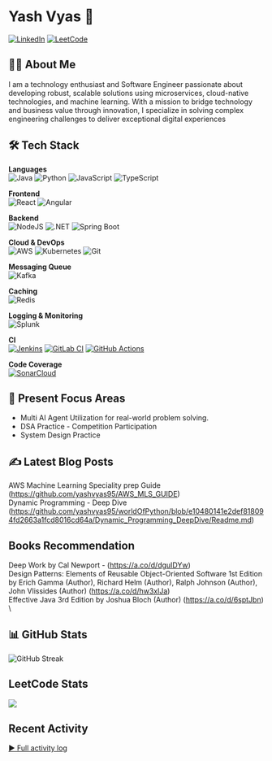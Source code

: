 # Yash Vyas 👋

[![LinkedIn](https://img.shields.io/badge/LinkedIn-0077B5?style=flat&logo=linkedin&logoColor=white)](https://linkedin.com/in/yashvyas0) 
[![LeetCode](https://img.shields.io/badge/LeetCode-000000?style=for-the-flat&logo=LeetCode&logoColor=#d16c06)](https://leetcode.com/u/yashvyas95/)
## 👨‍💻 About Me

I am a technology enthusiast and Software Engineer passionate about developing robust, scalable solutions using microservices, cloud-native technologies, and machine learning. With a mission to bridge technology and business value through innovation, I specialize in solving complex engineering challenges to deliver exceptional digital experiences


## 🛠️ Tech Stack

**Languages**  
![Java](https://img.shields.io/badge/Java-%23ED8B00.svg?logo=openjdk&logoColor=white)
![Python](https://img.shields.io/badge/Python-3776AB?style=flat&logo=python&logoColor=white)
![JavaScript](https://img.shields.io/badge/JavaScript-F7DF1E?style=flat&logo=javascript&logoColor=black)
![TypeScript](https://img.shields.io/badge/TypeScript-3178C6?logo=typescript&logoColor=fff)

**Frontend**  
![React](https://img.shields.io/badge/React-61DAFB?style=flat&logo=react&logoColor=black)
![Angular](https://img.shields.io/badge/Angular-%23DD0031.svg?logo=angular&logoColor=white)

**Backend**  
![NodeJS](https://img.shields.io/badge/Node.js-6DA55F?logo=node.js&logoColor=white)
![.NET](https://img.shields.io/badge/.NET-512BD4?logo=dotnet&logoColor=fff)
![Spring Boot](https://img.shields.io/badge/Spring%20Boot-6DB33F?logo=springboot&logoColor=fff)

**Cloud & DevOps**  
![AWS](https://img.shields.io/badge/AWS-232F3E?style=flat&logo=amazon-aws&logoColor=white)
![Kubernetes](https://img.shields.io/badge/Kubernetes-326CE5?logo=kubernetes&logoColor=fff)
![Git](https://img.shields.io/badge/Git-F05032?logo=git&logoColor=fff)

**Messaging Queue**\
![Kafka](https://img.shields.io/badge/Apache_Kafka-231F20?style=flat&logo=apache-kafka&logoColor=white)

**Caching**\
![Redis](https://img.shields.io/badge/Redis-DC382D?style=flat&logo=redis&logoColor=white)

**Logging & Monitoring**\
![Splunk](https://img.shields.io/badge/splunk-%23000000.svg?style=flat&logo=splunk&logoColor=white)

**CI** \
[![Jenkins](https://img.shields.io/badge/Jenkins-D24939?logo=jenkins&logoColor=white)](#)
[![GitLab CI](https://img.shields.io/badge/GitLab%20CI-FC6D26?logo=gitlab&logoColor=fff)](#)
[![GitHub Actions](https://img.shields.io/badge/GitHub_Actions-2088FF?logo=github-actions&logoColor=white)](#)

**Code Coverage**\
[![SonarCloud](https://img.shields.io/badge/SonarCloud-F3702A?logo=sonarcloud&logoColor=fff)](#)

## :notebook: Present Focus Areas
- Multi AI Agent Utilization for real-world problem solving.
- DSA Practice - Competition Participation
- System Design Practice


## ✍️ Latest Blog Posts
AWS Machine Learning Speciality prep Guide (https://github.com/yashvyas95/AWS_MLS_GUIDE) \
Dynamic Programming - Deep Dive (https://github.com/yashvyas95/worldOfPython/blob/e10480141e2def818094fd2663a1fcd8016cd64a/Dynamic_Programming_DeepDive/Readme.md)

## Books Recommendation
Deep Work by Cal Newport - (https://a.co/d/dguIDYw) \
Design Patterns: Elements of Reusable Object-Oriented Software 1st Edition by Erich Gamma (Author), Richard Helm (Author), Ralph Johnson (Author), John Vlissides (Author) (https://a.co/d/hw3xlJa) \
Effective Java 3rd Edition by Joshua Bloch (Author) (https://a.co/d/6sptJbn) \


## 📊 GitHub Stats
![GitHub Streak](https://nirzak-streak-stats.vercel.app/?user=yashvyas95)

## LeetCode Stats
![](https://leetcard.jacoblin.cool/yashvyas95?ext=contest)
## Recent Activity

[▶ Full activity log](https://github.com/yashvyas95)
